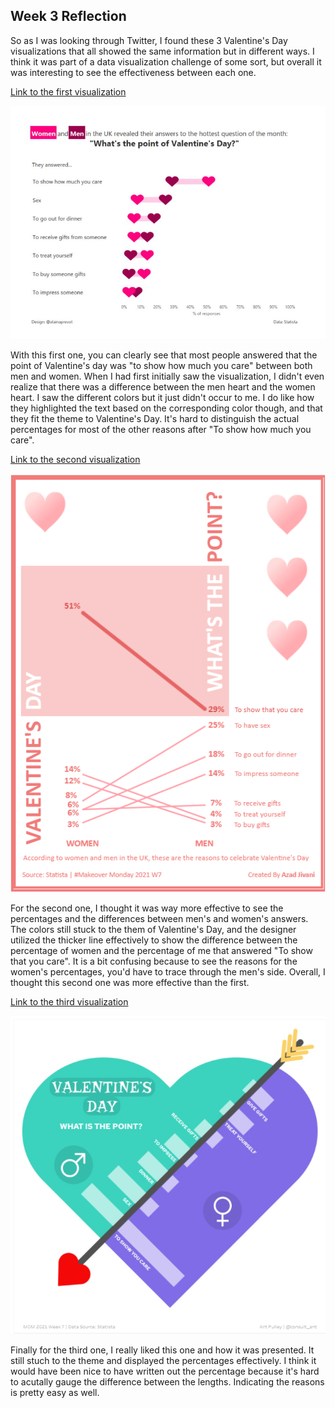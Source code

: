 ## Week 3 Reflection

So as I was looking through Twitter, I found these 3 Valentine's Day visualizations that all showed the same
information but in different ways. I think it was part of a data visualization challenge of some sort, but 
overall it was interesting to see the effectiveness between each one.

[Link to the first visualization](https://public.tableau.com/profile/alaina.prevot#!/vizhome/MakeoverMondayWeek7-WhatsthepointofVDay/WhatsthePointofVDay)

![Viz 1](images/week3_1.png)

With this first one, you can clearly see that most people answered that the point of Valentine's day was 
"to show how much you care" between both men and women. When I had first initially saw the visualization,
I didn't even realize that there was a difference between the men heart and the women heart. I saw the different
colors but it just didn't occur to me. I do like how they highlighted the text based on the corresponding
color though, and that they fit the theme to Valentine's Day. It's hard to distinguish the actual percentages for most of the other reasons after "To show 
how much you care". 

[Link to the second visualization](https://public.tableau.com/profile/azad.jivani#!/vizhome/MakeoverMonday-2021W7ValentinesDay/Viz)

![Viz 2](images/week3_2.png)

For the second one, I thought it was way more effective to see the percentages and the differences between
men's and women's answers. The colors still stuck to the them of Valentine's Day, and the designer utilized 
the thicker line effectively to show the difference between the percentage of women and the percentage of me that
answered "To show that you care". It is a bit confusing because to see the reasons for the women's percentages, 
you'd have to trace through the men's side. Overall, I thought this second one was more effective than the first.

[Link to the third visualization](https://public.tableau.com/profile/ant.pulley#!/vizhome/ValentinesDay-WhatisthePoint_16137595808010/ValentinesDay-WhatisthePoint)

![Viz 3](images/week3_3.png)

Finally for the third one, I really liked this one and how it was presented. It still stuch to the theme and
displayed the percentages effectively. I think it would have been nice to have written out the percentage because it's
hard to acutally gauge the difference between the lengths. Indicating the reasons is pretty easy as well.



